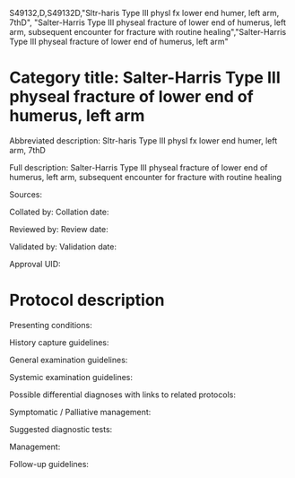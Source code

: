 S49132,D,S49132D,"Sltr-haris Type III physl fx lower end humer, left arm, 7thD", "Salter-Harris Type III physeal fracture of lower end of humerus, left arm, subsequent encounter for fracture with routine healing","Salter-Harris Type III physeal fracture of lower end of humerus, left arm"
# Category title: Salter-Harris Type III physeal fracture of lower end of humerus, left arm

Abbreviated description: Sltr-haris Type III physl fx lower end humer, left arm, 7thD

Full description: Salter-Harris Type III physeal fracture of lower end of humerus, left arm, subsequent encounter for fracture with routine healing

Sources:

Collated by:
Collation date:

Reviewed by:
Review date:

Validated by:
Validation date:

Approval UID:

# Protocol description

Presenting conditions:

History capture guidelines:

General examination guidelines:

Systemic examination guidelines:

Possible differential diagnoses with links to related protocols:

Symptomatic / Palliative management:

Suggested diagnostic tests:

Management:

Follow-up guidelines:
